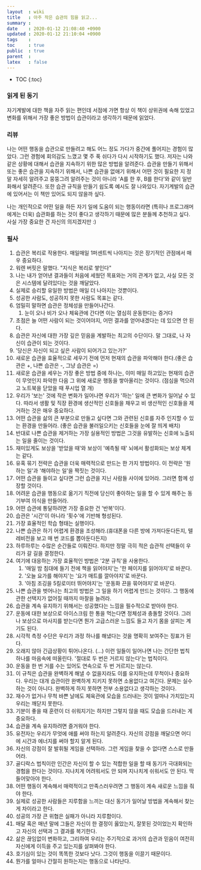 ```yaml
---
layout  : wiki
title   : 아주 작은 습관의 힘을 읽고...
summary : 
date    : 2020-01-12 21:08:40 +0900
updated : 2020-01-12 21:10:04 +0900
tags    : 
toc     : true
public  : true
parent  : 
latex   : false
---
```

* TOC
{:toc}

### 읽게 된 동기

자기계발에 대한 책을 자주 읽는 편인데 서점에 가면 항상 이 책이 상위권에 속해 있었고 변화를 위해서 가장 좋은 방법이 습관이라고 생각하기 때문에 읽었다.

### 리뷰

나는 어떤 행동을 습관으로 만들려고 해도 어느 정도 가다가 중간에 풀어지는 경험이 많았다. 그런 경험에 회의감도 느꼈고 몇 주 푹 쉬다가 다시 시작하기도 했다. 저자는 나와 같은 상황에 대해서 습관을 지속하기 위한 많은 방법을 알려준다. 습관을 만들기 위해서 또는 좋은 습관을 지속하기 위해서, 나쁜 습관을 없애기 위해서 어떤 것이 필요한 지 정말 자세히 알려주고 뭉뚱그려 알려주는 것이 아니라 'A를 한 후, B를 한다'와 같이 일반화해서 알려준다. 또한 습관 규칙을 만들기 쉽도록 예시도 잘 나와있다. 자기계발의 습관에 있어서는 이 책만 있어도 되지 않을까 싶다. 

나는 개인적으로 어떤 일을 하든 자기 일에 도움이 되는 행동이라면 (특히나 프로그래머에게는 더욱) 습관화를 하는 것이 좋다고 생각하기 때문에 많은 분들께 추천하고 싶다. 사실 가장 중요한 건 자신의 의지겠지만  :)

### 필사

1. 습관은 복리로 작용한다. 매일매일 1퍼센트씩 나아지는 것은 장기적인 관점에서 매우 중요하다.
2. 워렌 버핏은 말했다. "지식은 복리로 쌓인다"
3. 나는 내가 얻어낸 결과들이 처음에 세웠던 목표와는 거의 관계가 없고, 사실 모든 것은 시스템에 달려있다는 것을 깨달았다.
4. 실제로 승리할 유일한 방법은 매일 더 나아지는 것뿐이다.
5. 성공한 사람도, 성공하지 못한 사람도 목표는 같다.
6. 엄밀히 말하면 습관은 정체성을 만들어나간다.
	1. 눈이 오나 비가 오나 체육관에 간다면 이는 열심히 운동한다는 증거다
7. 초점은 늘 어떤 사람이 되는 것이어야지, 어떤 결과를 얻어내겠다는 데 있으면 안 된다.
8. 습관은 자신에 대한 가장 깊은 믿음을 계발하는 최고의 수단이다. 말 그대로, 나 자신이 습관이 되는 것이다.
9. '당신은 자신이 되고 싶은 사람이 되어가고 있는가?'
10. 새로운 습관을 효율적으로 세우기 전에 먼저 현재의 습관을 파악해야 한다.(좋은 습관은 +, 나쁜 습관은 -, 그냥 습관은 =)
11. 새로운 습관을 세우는 가장 좋은 방법 중에 하나는, 이미 매일 하고있는 현재의 습관이 무엇인지 파악한 다음 그 위에 새로운 행동을 쌓아올리는 것이다. (점심을 먹으려고 노트북을 닫았을 때 푸시업 열 개)
12. 우리가 '보는' 것에 작은 변화가 일어나면 우리가 '하는' 일에 큰 변화가 일어날 수 있다. 따라서 생활 및 직장 환경에 생산적인 신호들을 채우고 비 생산적인 신호들을 제거하는 것은 매우 중요하다.
13. 어떤 습관을 삶의 큰 부분으로 만들고 싶다면 그와 관련된 신호를 자주 인지할 수 있는 환경을 만들어라. (좋은 습관을 불러일으키는 신호들을 눈에 잘 띄게 배치)
14. 반대로 나쁜 습관을 제거하는 가장 실용적인 방법은 그것을 유발하는 신호에 노출되는 일을 줄이는 것이다.
15. 재미있게도 보상을 '받았을 때'와 보상이 '예측될 때' 뇌에서 활성화되는 보상 체계는 같다.
16. 유혹 묶기 전략은 습관을 더욱 매력적으로 만드는 한 가지 방법이다. 이 전략은 '원하는 일'과 '해야하는 일'을 짝짓는 것이다.
17. 어떤 습관을 들이고 싶다면 그런 습관을 지닌 사람들 사이에 있어라. 그러면 함께 성장할 것이다.
18. 어려운 습관을 행동으로 옮기기 직전에 당신이 좋아하는 일을 할 수 있게 해주는 동기부여 의식을 만들어라.
19. 어떤 습관에 통달하려면 가장 중요한 건 '반복'이다.
20. 습관은 '시간'이 아니라 '횟수'에 기반해 형성된다.
21. 가장 효율적인 학습 형태는 실행이다.
22. 나쁜 습관은 하기 어렵게 환경을 조성해라.(휴대폰을 다른 방에 가져다둔다든지, 텔레비전을 보고 매 번 코드를 뽑아둔다든지)
23. 하루하루는 수많은 순간들로 이뤄진다. 하지만 정말 극히 적은 습관적 선택들이 우리가 갈 길을 결정한다.
24. 여기에 대응하는 가장 효율적인 방법은 '2분 규칙'을 사용한다.
    1. '매일 밤 침대에 들기 전에 책을 읽어야지'는 '한 페이지를 읽어야지'로 바꾼다.
    2. '오늘 요가를 해야지'는 '요가 매트를 깔아야지'로 바꾼다.
    3. '아침 조깅을 5킬로미터 뛰어야지'는 '운동화 끈을 묶어야지'로 바꾼다.
25. 나쁜 습관을 벗어나는 최고의 방법은 그 일을 하기 어렵게 만드는 것이다. 그 행동에 관한 선택지가 없어질 때까지 마찰을 늘려라.
26. 습관을 계속 유지하기 위해서는 성공했다는 느낌을 필수적으로 받아야 한다.
27. 운동에 대한 보상으로 아이스크림 한 통을 먹는다면 정체성과 충돌할 것이다. 그러나 보상으로 마사지를 받는다면 뭔가 고급스러운 느낌도 들고 자기 몸을 살피는 계기도 된다.
28. 시각적 측정 수단은 우리가 과정 하나를 해냈다는 것을 명확히 보여주는 징표가 된다.
29. 오래지 않아 긴급상황이 튀어나온다. (...) 이런 일들이 일어나면 나는 간단한 법칙 하나를 마음속에 떠올린다. '절대로 두 번은 거르지 않는다'는 법칙이다.
30. 운동을 한 번 거를 수는 있어도 연속으로 두 번 거르지는 않는다.
31. 이 규칙은 습관을 완벽하게 해낼 수 없을지라도 이를 유지하는데 무척이나 중요하다. 우리는 대개 습관이란 완벽하게 지키지 못하면 소용없다고 여긴다. 문제는 실수하는 것이 아니다. 완벽하게 하지 못하면 전부 소용없다고 생각하는 것이다.
32. 재수가 없거나 무척 바쁜 날에도 체육관에 모습을 드러내는 것이 얼마나 가치있는지 우리는 깨닫지 못한다.
33. 기분이 좋을 때 훈련이 더 쉬워지기는 하지만 그렇지 않을 때도 모습을 드러내는 게 중요하다.
34. 습관을 계속 유지하려면 즐거워야 한다.
35. 유전자는 우리가 무엇에 애를 써야 하는지 알려준다. 자신의 강점을 깨달으면 어디에 시간과 에너지를 써야 할지 알게 된다.
36. 자신의 강점이 잘 발휘될 게임을 선택하라. 그런 게임을 찾을 수 없다면 스스로 만들어라.
37. 골디락스 법칙이란 인간은 자신이 할 수 있는 적합한 일을 할 때 동기가 극대화되는 경험을 한다는 것이다. 지나치게 어려워서도 안 되며 지나치게 쉬워서도 안 된다. 딱 들어맞아야 한다.
38. 어떤 행동이 계속해서 매력적이고 만족스러우려면 그 행동이 계속 새로운 느낌을 줘야 한다.
39. 실제로 성공한 사람들은 지루함을 느끼는 대신 동기가 일어날 방법을 계속해서 찾는 게 차이라고 한다.
40. 성공의 가장 큰 위협은 실패가 아니라 지루함이다.
41. 매달 혹은 매년 말에 그들은 자신이 한 결정이 옳았는지, 잘못된 것이었는지 확인하고 자신의 선택과 그 결과를 복기한다. 
42. 삶은 끊임없이 변화하고, 그리하여 우리는 주기적으로 과거의 습관과 믿음이 여전히 자신에게 이득을 주고 있는지를 살펴봐야 한다.
43. 호기심이 있는 것이 똑똑한 것보다 낫다. 그것이 행동을 이끌기 때문이다.
44. 뭔가를 얼마나 간절히 원하는지는 행동으로 나타난다.

